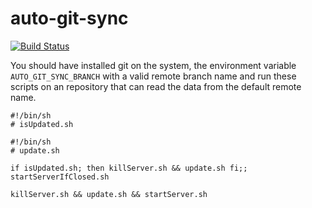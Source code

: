 # auto-git-sync

[![Build Status](https://app.travis-ci.com/FriendDementor/auto-git-sync.svg?branch=main)](https://app.travis-ci.com/FriendDementor/auto-git-sync)

You should have installed git on the system, the environment variable ```AUTO_GIT_SYNC_BRANCH``` with a valid remote branch name and run these scripts on an repository that can read the data from the default remote name.

```
#!/bin/sh
# isUpdated.sh
```

```
#!/bin/sh
# update.sh
```

```
if isUpdated.sh; then killServer.sh && update.sh fi;; startServerIfClosed.sh
```

```
killServer.sh && update.sh && startServer.sh
```


